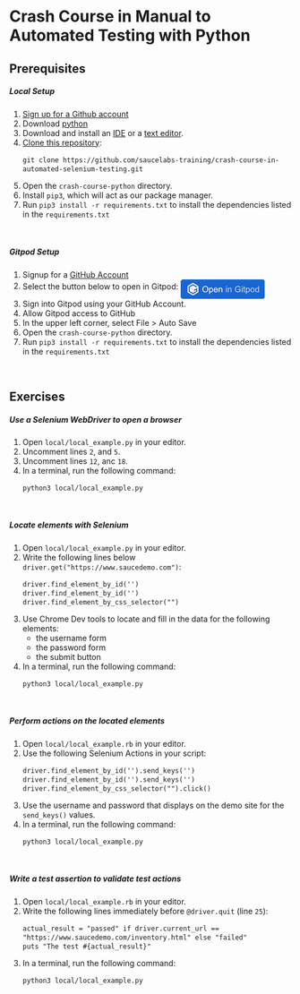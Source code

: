 # Crash Course in Manual to Automated Testing with Python

## Prerequisites
##### Local Setup
1. <a href="https://github.com/join" target="_blank">Sign up for a Github account</a>
2. Download [python](https://www.python.org/downloads/)
3. Download and install an [IDE](https://www.jetbrains.com/pycharm/download) or a [text editor](https://www.sublimetext.com/3).
4. [Clone this repository](https://github.com/saucelabs-training/crash-course-in-automated-selenium-testing.git):
    ```
    git clone https://github.com/saucelabs-training/crash-course-in-automated-selenium-testing.git
    ```
5. Open the `crash-course-python` directory.
6. Install `pip3`, which will act as our package manager.
7. Run `pip3 install -r requirements.txt` to install the dependencies listed in the `requirements.txt`

<br />

##### Gitpod Setup
1. Signup for a [GitHub Account](https://help.github.com/en/github/getting-started-with-github/signing-up-for-a-new-github-account)
2. Select the button below to open in Gitpod: <a href="https://gitpod.io/#https://github.com/saucelabs-training/crash-course-in-automated-selenium-testing/tree/master/crash-course-python"><img src="open-in-gitpod.png" align="middle" title="Open in Gitpod"></a>
3. Sign into Gitpod using your GitHub Account.
4. Allow Gitpod access to GitHub
5. In the upper left corner, select File > Auto Save
6. Open the `crash-course-python` directory.
7. Run `pip3 install -r requirements.txt` to install the dependencies listed in the `requirements.txt`

<br />

## Exercises

##### Use a Selenium WebDriver to open a browser
1. Open `local/local_example.py` in your editor.
2. Uncomment lines `2`, and `5`.
3. Uncomment lines `12`, anc `18`.
4. In a terminal, run the following command:
    ```
    python3 local/local_example.py
    ```
   
<br />

##### Locate elements with Selenium
1. Open `local/local_example.py` in your editor.
2. Write the following lines below `driver.get("https://www.saucedemo.com")`:
    ```
    driver.find_element_by_id('')
    driver.find_element_by_id('')
    driver.find_element_by_css_selector("")
    ```
3. Use Chrome Dev tools to locate and fill in the data for the following elements:
    * the username form
    * the password form
    * the submit button
4. In a terminal, run the following command:
    ```
    python3 local/local_example.py
    ```   

<br />

##### Perform actions on the located elements
1. Open `local/local_example.rb` in your editor.
2. Use the following Selenium Actions in your script:
    ```
    driver.find_element_by_id('').send_keys('')
    driver.find_element_by_id('').send_keys('')
    driver.find_element_by_css_selector("").click()
    ```
3. Use the username and password that displays on the demo site for the `send_keys()` values.
4. In a terminal, run the following command:
    ```
    python3 local/local_example.py
    ```

<br />

##### Write a test assertion to validate test actions
1. Open `local/local_example.rb` in your editor.
2. Write the following lines immediately before `@driver.quit` (line `25`):
    ```
    actual_result = "passed" if driver.current_url == "https://www.saucedemo.com/inventory.html" else "failed"
    puts "The test #{actual_result}"
    ```
3. In a terminal, run the following command:
    ```
    python3 local/local_example.py
    ```
   
<br />